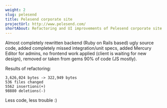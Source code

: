 ```yaml
---
weight: 2
slug: pelesend
title: Pelesend corporate site
projectUrl: http://www.pelesend.com/
shortAbout: Refactoring and UI improvements of Pelesend corporate site
---
```


Almost completely rewritten backend (Ruby on Rails based) ugly source code, 
added completely missed integration/unit specs, added Mercury Editor for admins, 
no frontend work applied (client is waiting for new design), removed or taken from gems 90% of code (JS mostly). 
 
Results of refactoring: 

```
3,626,024 bytes -> 322,949 bytes
536 files changed 
5562 insertions(+)
98880 deletions(-)
```

Less code, less trouble :) 

